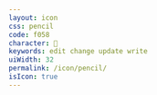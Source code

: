 ```yaml
---
layout: icon
css: pencil
code: f058
character: 
keywords: edit change update write
uiWidth: 32
permalink: /icon/pencil/
isIcon: true
---
```

